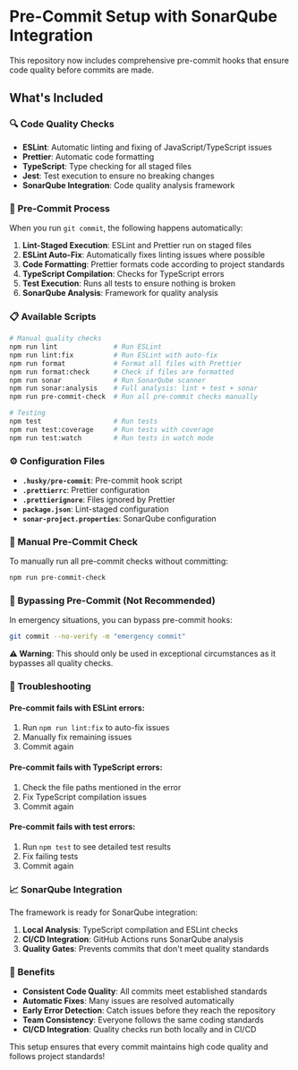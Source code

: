 # Pre-Commit Setup with SonarQube Integration

This repository now includes comprehensive pre-commit hooks that ensure code quality before commits are made.

## What's Included

### 🔍 Code Quality Checks

- **ESLint**: Automatic linting and fixing of JavaScript/TypeScript issues
- **Prettier**: Automatic code formatting
- **TypeScript**: Type checking for all staged files
- **Jest**: Test execution to ensure no breaking changes
- **SonarQube Integration**: Code quality analysis framework

### 🚀 Pre-Commit Process

When you run `git commit`, the following happens automatically:

1. **Lint-Staged Execution**: ESLint and Prettier run on staged files
2. **ESLint Auto-Fix**: Automatically fixes linting issues where possible
3. **Code Formatting**: Prettier formats code according to project standards
4. **TypeScript Compilation**: Checks for TypeScript errors
5. **Test Execution**: Runs all tests to ensure nothing is broken
6. **SonarQube Analysis**: Framework for quality analysis

### 📋 Available Scripts

```bash
# Manual quality checks
npm run lint              # Run ESLint
npm run lint:fix          # Run ESLint with auto-fix
npm run format            # Format all files with Prettier
npm run format:check      # Check if files are formatted
npm run sonar             # Run SonarQube scanner
npm run sonar:analysis    # Full analysis: lint + test + sonar
npm run pre-commit-check  # Run all pre-commit checks manually

# Testing
npm test                  # Run tests
npm run test:coverage     # Run tests with coverage
npm run test:watch        # Run tests in watch mode
```

### ⚙️ Configuration Files

- **`.husky/pre-commit`**: Pre-commit hook script
- **`.prettierrc`**: Prettier configuration
- **`.prettierignore`**: Files ignored by Prettier
- **`package.json`**: Lint-staged configuration
- **`sonar-project.properties`**: SonarQube configuration

### 🔧 Manual Pre-Commit Check

To manually run all pre-commit checks without committing:

```bash
npm run pre-commit-check
```

### 🚫 Bypassing Pre-Commit (Not Recommended)

In emergency situations, you can bypass pre-commit hooks:

```bash
git commit --no-verify -m "emergency commit"
```

**⚠️ Warning**: This should only be used in exceptional circumstances as it bypasses all quality checks.

### 🐛 Troubleshooting

#### Pre-commit fails with ESLint errors:

1. Run `npm run lint:fix` to auto-fix issues
2. Manually fix remaining issues
3. Commit again

#### Pre-commit fails with TypeScript errors:

1. Check the file paths mentioned in the error
2. Fix TypeScript compilation issues
3. Commit again

#### Pre-commit fails with test errors:

1. Run `npm test` to see detailed test results
2. Fix failing tests
3. Commit again

### 📈 SonarQube Integration

The framework is ready for SonarQube integration:

1. **Local Analysis**: TypeScript compilation and ESLint checks
2. **CI/CD Integration**: GitHub Actions runs SonarQube analysis
3. **Quality Gates**: Prevents commits that don't meet quality standards

### 🎯 Benefits

- **Consistent Code Quality**: All commits meet established standards
- **Automatic Fixes**: Many issues are resolved automatically
- **Early Error Detection**: Catch issues before they reach the repository
- **Team Consistency**: Everyone follows the same coding standards
- **CI/CD Integration**: Quality checks run both locally and in CI/CD

This setup ensures that every commit maintains high code quality and follows project standards!

